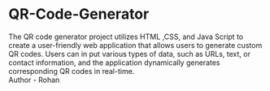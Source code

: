 # QR-Code-Generator
 The QR code generator project utilizes HTML ,CSS, and Java Script to create a user-friendly web application that allows users to generate custom QR codes. Users can in put various types of data, such as URLs, text, or contact information, and the application dynamically generates corresponding QR codes in real-time. 
<br>
Author - Rohan
